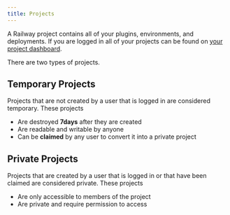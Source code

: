 ```yaml
---
title: Projects
---
```


A Railway project contains all of your plugins, environments, and deployments. If you are logged in all of your projects can be found on [your project dashboard](https://railway.app/dashboard).

There are two types of projects.

## Temporary Projects

Projects that are not created by a user that is logged in are considered temporary. These projects

- Are destroyed **7days** after they are created
- Are readable and writable by anyone
- Can be **claimed** by any user to convert it into a private project

## Private Projects

Projects that are created by a user that is logged in or that have been claimed are considered private. These projects

- Are only accessible to members of the project
- Are private and require permission to access
